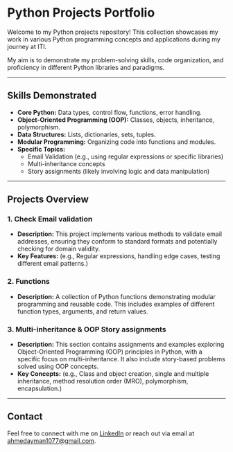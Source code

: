 # Python Projects Portfolio

Welcome to my Python projects repository! This collection showcases my work in various Python programming concepts and applications during my journey at ITI.

My aim is to demonstrate my problem-solving skills, code organization, and proficiency in different Python libraries and paradigms.

---

## Skills Demonstrated

* **Core Python:** Data types, control flow, functions, error handling.
* **Object-Oriented Programming (OOP):** Classes, objects, inheritance, polymorphism.
* **Data Structures:** Lists, dictionaries, sets, tuples.
* **Modular Programming:** Organizing code into functions and modules.
* **Specific Topics:**
    * Email Validation (e.g., using regular expressions or specific libraries)
    * Multi-inheritance concepts
    * Story assignments (likely involving logic and data manipulation)

---

## Projects Overview

### 1. Check Email validation

* **Description:** This project implements various methods to validate email addresses, ensuring they conform to standard formats and potentially checking for domain validity.
* **Key Features:** (e.g., Regular expressions, handling edge cases, testing different email patterns.)

### 2. Functions

* **Description:** A collection of Python functions demonstrating modular programming and reusable code. This includes examples of different function types, arguments, and return values.


### 3. Multi-inheritance & OOP Story assignments

* **Description:** This section contains assignments and examples exploring Object-Oriented Programming (OOP) principles in Python, with a specific focus on multi-inheritance. It also include story-based problems solved using OOP concepts.
* **Key Concepts:** (e.g., Class and object creation, single and multiple inheritance, method resolution order (MRO), polymorphism, encapsulation.)

----
## Contact

Feel free to connect with me on [LinkedIn](https://www.linkedin.com/in/ahmedayman99/) or reach out via email at [ahmedayman1077@gmail.com](mailto:ahmedayman1077@gmail.com).

